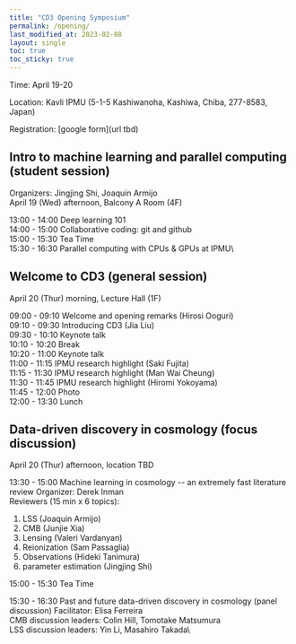 ```yaml
---
title: "CD3 Opening Symposium"
permalink: /opening/
last_modified_at: 2023-02-08
layout: single
toc: true
toc_sticky: true
---
```


Time: April 19-20

Location: Kavli IPMU (5-1-5 Kashiwanoha, Kashiwa, Chiba, 277-8583, Japan)

Registration: [google form](url tbd)

## Intro to machine learning and parallel computing (student session)
Organizers: Jingjing Shi, Joaquin Armijo \
April 19 (Wed) afternoon, Balcony A Room (4F)

13:00 - 14:00 Deep learning 101\
14:00 - 15:00 Collaborative coding: git and github\
15:00 - 15:30 Tea Time\
15:30 - 16:30 Parallel computing with CPUs & GPUs at IPMU\

## Welcome to CD3 (general session)

April 20 (Thur) morning, Lecture Hall (1F)

09:00 - 09:10 Welcome and opening remarks (Hirosi Ooguri)\
09:10 - 09:30 Introducing CD3 (Jia Liu)\
09:30 - 10:10	Keynote talk\
10:10 - 10:20 Break\
10:20 - 11:00 Keynote talk\
11:00 - 11:15 IPMU research highlight (Saki Fujita)\
11:15 - 11:30 IPMU research highlight (Man Wai Cheung)\
11:30 - 11:45 IPMU research highlight (Hiromi Yokoyama)\
11:45 - 12:00	Photo\
12:00 - 13:30	Lunch

## Data-driven discovery in cosmology (focus discussion)

April 20 (Thur) afternoon, location TBD

13:30 - 15:00 Machine learning in cosmology -- an extremely fast literature review
Organizer: Derek Inman\
Reviewers (15 min x 6 topics): 
1. LSS (Joaquin Armijo)
1. CMB (Junjie Xia)
1. Lensing (Valeri Vardanyan)
1. Reionization (Sam Passaglia)
1. Observations (Hideki Tanimura)
1. parameter estimation (Jingjing Shi) 

15:00 - 15:30 Tea Time

15:30 - 16:30 Past and future data-driven discovery in cosmology (panel discussion)
Facilitator: Elisa Ferreira\
CMB discussion leaders: Colin Hill, Tomotake Matsumura\
LSS discussion leaders: Yin Li, Masahiro Takada\
